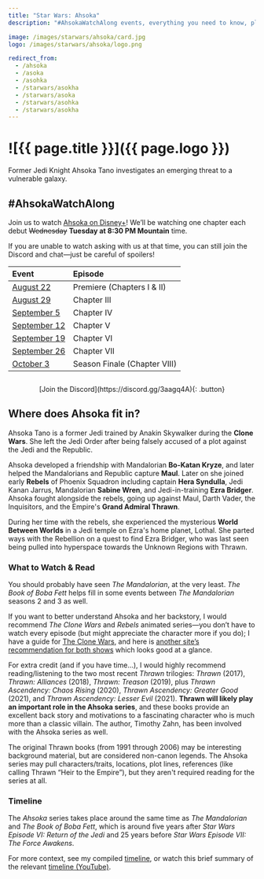 ```yaml
---
title: "Star Wars: Ahsoka"
description: "#AhsokaWatchAlong events, everything you need to know, plus what you can watch and read to dig in even more"

image: /images/starwars/ahsoka/card.jpg
logo: /images/starwars/ahsoka/logo.png

redirect_from:
  - /ahsoka
  - /asoka
  - /asohka
  - /starwars/asokha
  - /starwars/asoka
  - /starwars/asohka
  - /starwars/asokha
---
```


# ![{{ page.title }}]({{ page.logo }})

Former Jedi Knight Ahsoka Tano investigates an emerging threat to a vulnerable galaxy.

## #AhsokaWatchAlong

Join us to watch [Ahsoka on Disney+]! We’ll be watching one chapter each debut ~~Wednesday~~ **Tuesday at 8:30 PM Mountain** time.

If you are unable to watch asking with us at that time, you can still join the Discord and chat—just be careful of spoilers!

Event                                                                | Episode
:------------------------------------------------------------------- | :-------------------------
[August 22](https://discord.gg/3aagq4A?event=1139007079613472778)    | Premiere (Chapters I & II)
[August 29](https://discord.gg/3aagq4A?event=1139007555901866025)    | Chapter III
[September 5](https://discord.gg/3aagq4A?event=1139036974599118868)  | Chapter IV
[September 12](https://discord.gg/3aagq4A?event=1139037285757767782) | Chapter V
[September 19](https://discord.gg/3aagq4A?event=1139037671721799700) | Chapter VI
[September 26](https://discord.gg/3aagq4A?event=1139037923820449843) | Chapter VII
[October 3](https://discord.gg/3aagq4A?event=1139038317476859945)    | Season Finale (Chapter VIII)

<div style="margin: 2em auto; text-align: center;" markdown="1">
[Join the Discord](https://discord.gg/3aagq4A){: .button}
</div>

## Where does Ahsoka fit in?

Ahsoka Tano is a former Jedi trained by Anakin Skywalker during the **Clone Wars**. She left the Jedi Order after being falsely accused of a plot against the Jedi and the Republic.

Ahsoka developed a friendship with Mandalorian **Bo-Katan Kryze**, and later helped the Mandalorians and Republic capture **Maul**. Later on she joined early **Rebels** of Phoenix Squadron including captain **Hera Syndulla**, Jedi Kanan Jarrus, Mandalorian **Sabine Wren**, and Jedi-in-training **Ezra Bridger**. Ahsoka fought alongside the rebels, going up against Maul, Darth Vader, the Inquisitors, and the Empire's **Grand Admiral Thrawn**.

During her time with the rebels, she experienced the mysterious **World Between Worlds** in a Jedi temple on Ezra's home planet, Lothal. She parted ways with the Rebellion on a quest to find Ezra Bridger, who was last seen being pulled into hyperspace towards the Unknown Regions with Thrawn.

### What to Watch & Read

You should probably have seen _The Mandalorian_, at the very least. _The Book of Boba Fett_ helps fill in some events between _The Mandalorian_ seasons 2 and 3 as well.

If you want to better understand Ahsoka and her backstory, I would recommend _The Clone Wars_ and _Rebels_ animated series—you don’t have to watch every episode (but might appreciate the character more if you do); I have a guide for [The Clone Wars], and here is [another site’s recommendation for both shows](https://www.gamesradar.com/ahsoka-the-clone-wars-rebels-essential-episodes-star-wars/) which looks good at a glance.

For extra credit (and if you have time…), I would highly recommend reading/listening to the two most recent _Thrawn_ trilogies: _Thrawn_ (2017), _Thrawn: Alliances_ (2018), _Thrawn: Treason_ (2019), plus _Thrawn Ascendency: Chaos Rising_ (2020), _Thrawn Ascendency: Greater Good_ (2021), and _Thrawn Ascendency: Lesser Evil_ (2021). **Thrawn will likely play an important role in the Ahsoka series**, and these books provide an excellent back story and motivations to a fascinating character who is much more than a classic villain. The author, Timothy Zahn, has been involved with the Ahsoka series as well.

The original Thrawn books (from 1991 through 2006) may be interesting background material, but are considered non-canon legends. The Ahsoka series may pull characters/traits, locations, plot lines, references (like calling Thrawn “Heir to the Empire”), but they aren't required reading for the series at all.

### Timeline

The _Ahsoka_ series takes place around the same time as _The Mandalorian_ and _The Book of Boba Fett_, which is around five years after _Star Wars Episode VI: Return of the Jedi_ and 25 years before _Star Wars Episode VII: The Force Awakens_.

For more context, see my compiled [timeline](/starwars#timeline), or watch this brief summary of the relevant [timeline (YouTube)].

[Ahsoka on Disney+]: https://www.disneyplus.com/series/ahsoka/pdpjs2TO4zJ4
[The Clone Wars]: /starwars/clonewars/
[timeline (YouTube)]: https://www.youtube.com/watch?v=Y4HjzJgG0e0

